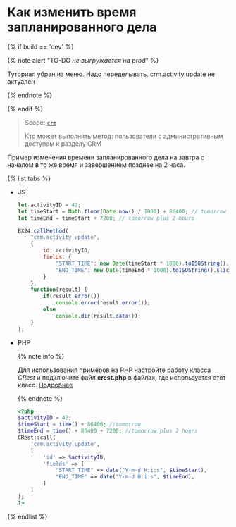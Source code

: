 # Как изменить время запланированного дела

{% if build == 'dev' %}

{% note alert "TO-DO _не выгружается на prod_" %}

Туториал убран из меню. Надо переделывать, crm.activity.update не актуален

{% endnote %}

{% endif %}

> Scope: [`crm`](../../../api-reference/scopes/permissions.md)
>
> Кто может выполнять метод: пользователи с административным доступом к разделу CRM

Пример изменения времени запланированного дела на завтра с началом в то же время и завершением позднее на 2 часа.

{% list tabs %}

- JS

    ```javascript
    let activityID = 42;
    let timeStart = Math.floor(Date.now() / 1000) + 86400; // tomorrow
    let timeEnd = timeStart + 7200; // tomorrow plus 2 hours

    BX24.callMethod(
        "crm.activity.update",
        {
            id: activityID,
            fields: {
                "START_TIME": new Date(timeStart * 1000).toISOString().slice(0, 19).replace('T', ' '),
                "END_TIME": new Date(timeEnd * 1000).toISOString().slice(0, 19).replace('T', ' ')
            }
        },
        function(result) {
            if(result.error())
                console.error(result.error());
            else
                console.dir(result.data());
        }
    );
    ```

- PHP

    {% note info %}

    Для использования примеров на PHP настройте работу класса *CRest* и подключите файл **crest.php** в файлах, где используется этот класс. [Подробнее](../../../first-steps/how-to-use-examples.md)

    {% endnote %}

    ```php
    <?php
    $activityID = 42;
    $timeStart = time() + 86400; //tomorrow
    $timeEnd = time() + 86400 + 7200; //tomorrow plus 2 hours
    CRest::call(
        'crm.activity.update',
        [
            'id' => $activityID,
            'fields' => [
                "START_TIME" => date("Y-m-d H:i:s", $timeStart),
                "END_TIME" => date("Y-m-d H:i:s", $timeEnd),
            ]
        ]
    );
    ?>
    ```

{% endlist %}
